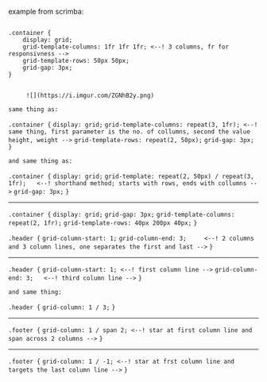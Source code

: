 example from scrimba:

```

.container {
    display: grid;
    grid-template-columns: 1fr 1fr 1fr; <--! 3 columns, fr for responsivness -->
    grid-template-rows: 50px 50px;
    grid-gap: 3px;
}


```
         ![](https://i.imgur.com/ZGNhB2y.png)

    same thing as:

`.container {`
    `display: grid;`
    `grid-template-columns: repeat(3, 1fr); <--! same thing, first parameter is the no. of collumns, second the value height, weight -->`
    `grid-template-rows: repeat(2, 50px);`
    `grid-gap: 3px;`
`}`


    and same thing as:

`.container {`
    `display: grid;`
    `grid-template: repeat(2, 50px) / repeat(3, 1fr);   <--! shorthand method; starts with rows, ends with collumns -->`
    `grid-gap: 3px;`
`}`



------

`.container {`
    `display: grid;`
    `grid-gap: 3px;`
    `grid-template-columns: repeat(2, 1fr);`
    `grid-template-rows: 40px 200px 40px;`
`}`

`.header {`
    `grid-column-start: 1;`
    `grid-column-end: 3;     <--! 2 columns and 3 column lines, one separates the first and last -->`
`}`

--------

`.header {`
    `grid-column-start: 1; <--! first column line -->`
    `grid-column-end: 3;   <--! third column line -->`
`}`


`and same thing:`


`.header {`
    `grid-column: 1 / 3;`
`}`



------

`.footer {`
    `grid-column: 1 / span 2; <--! star at first column line and span across 2 columns -->`
`}`

--------

`.footer {`
    `grid-column: 1 / -1; <--! star at frst column line and targets the last column line -->`
`}`
